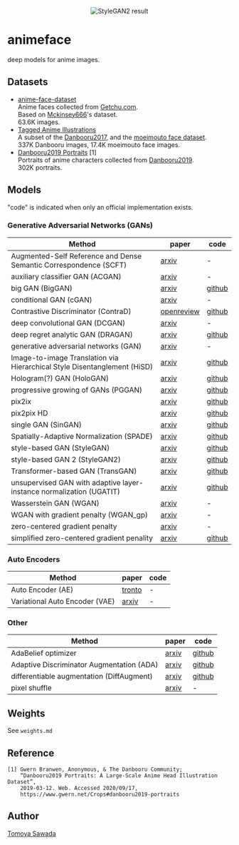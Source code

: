 
<p align="center">
    <img alt="StyleGAN2 result" src="https://raw.githubusercontent.com/STomoya/animeface/master/implementations/StyleGAN2/result/118000.png">
</p>

# animeface

deep models for anime images.

## Datasets

- [anime-face-dataset](https://www.kaggle.com/splcher/animefacedataset)  
    Anime faces collected from [Getchu.com](http://www.getchu.com/).  
    Based on [Mckinsey666](https://github.com/Mckinsey666/Anime-Face-Dataset)'s dataset.  
    63.6K images.
- [Tagged Anime Illustrations](https://www.kaggle.com/mylesoneill/tagged-anime-illustrations)  
    A subset of the [Danbooru2017](https://www.gwern.net/Danbooru2017), and the [moeimouto face dataset](http://www.nurs.or.jp/~nagadomi/animeface-character-dataset/).  
    337K Danbooru images, 17.4K moeimouto face images.
- [Danbooru2019 Portraits](https://www.gwern.net/Crops#danbooru2019-portraits) [1]  
    Portraits of anime characters collected from [Danbooru2019](https://www.gwern.net/Danbooru2019).  
    302K portraits.

## Models

"code" is indicated when only an official implementation exists.

### Generative Adversarial Networks (GANs)

|Method|paper|code|
|------|-----|----|
|Augmented-Self Reference and Dense Semantic Correspondence (SCFT)|[arxiv](https://arxiv.org/abs/2005.05207)|-|
|auxiliary classifier GAN (ACGAN)|[arxiv](https://arxiv.org/abs/1610.09585)|-|
|big GAN (BigGAN)|[arxiv](https://arxiv.org/abs/1809.11096)|[github](https://github.com/ajbrock/BigGAN-PyTorch)|
|conditional GAN (cGAN)|[arxiv](https://arxiv.org/abs/1411.1784)|-|
|Contrastive Discriminator (ContraD)|[openreview](https://openreview.net/forum?id=eo6U4CAwVmg)|[github](https://github.com/jh-jeong/ContraD)
|deep convolutional GAN (DCGAN)|[arxiv](https://arxiv.org/abs/1511.06434)|-|
|deep regret analytic GAN (DRAGAN)|[arxiv](https://arxiv.org/abs/1705.07215)|[github](https://github.com/kodalinaveen3/DRAGAN)|
|generative adversarial networks (GAN)|[arxiv](https://arxiv.org/abs/1406.2661)|-|
|Image-to-image Translation via Hierarchical Style Disentanglement (HiSD)|[arxiv](https://arxiv.org/abs/2103.01456)|[github](https://github.com/imlixinyang/HiSD)|
|Hologram(?) GAN (HoloGAN)|[arxiv](https://arxiv.org/abs/1904.01326)|[github](https://github.com/thunguyenphuoc/HoloGAN)
|progressive growing of GANs (PGGAN)|[arxiv](https://arxiv.org/abs/1710.10196)|[github](https://github.com/tkarras/progressive_growing_of_gans)|
|pix2ix|[arxiv](https://arxiv.org/abs/1703.10593)|[github](https://github.com/junyanz/pytorch-CycleGAN-and-pix2pix)|
|pix2pix HD|[arxiv](https://arxiv.org/abs/1711.11585)|[github](https://github.com/NVIDIA/pix2pixHD)|
|single GAN (SinGAN)|[arxiv](https://arxiv.org/abs/1905.01164)|[github](https://github.com/tamarott/SinGAN)|
|Spatially-Adaptive Normalization (SPADE)|[arxiv](https://arxiv.org/abs/1903.07291)|[github](https://github.com/NVlabs/SPADE)|
|style-based GAN (StyleGAN)|[arxiv](https://arxiv.org/abs/1812.04948)|[github](https://github.com/NVlabs/stylegan)|
|style-based GAN 2 (StyleGAN2)|[arxiv](https://arxiv.org/abs/1912.04958)|[github](https://github.com/NVlabs/stylegan2)|
|Transformer-based GAN (TransGAN)|[arxiv](https://arxiv.org/abs/2102.07074)|[github](https://github.com/VITA-Group/TransGAN)|
|unsupervised GAN with adaptive layer-instance normalization (UGATIT)|[arxiv](https://arxiv.org/abs/1907.10830)|[github](https://github.com/taki0112/UGATIT)|
|Wasserstein GAN (WGAN)|[arxiv](https://arxiv.org/abs/1701.07875)|-|
|WGAN with gradient penalty (WGAN_gp)|[arxiv](https://arxiv.org/abs/1704.00028)|-|
|zero-centered gradient penalty|[arxiv](https://arxiv.org/abs/1705.09367)|-|
|simplified zero-centered gradient penality|[arxiv](https://arxiv.org/abs/1801.04406)|[github](https://github.com/LMescheder/GAN_stability)|

### Auto Encoders

|Method|paper|code|
|------|-----|----|
|Auto Encoder (AE)|[tronto](https://www.cs.toronto.edu/~hinton/science.pdf)|-|
|Variational Auto Encoder (VAE)|[arxiv](https://arxiv.org/abs/1312.6114)|-|

### Other

|Method|paper|code|
|------|-----|----|
|AdaBelief optimizer|[arxiv](https://arxiv.org/abs/2010.07468)|[github](https://github.com/juntang-zhuang/Adabelief-Optimizer)|
|Adaptive Discriminator Augmentation (ADA)|[arxiv](https://arxiv.org/abs/2006.06676)|[github](https://github.com/NVlabs/stylegan2-ada)|
|differentiable augmentation (DiffAugment)|[arxiv](https://arxiv.org/abs/2006.10738)|[github](https://github.com/mit-han-lab/data-efficient-gans)|
|pixel shuffle|[arxiv](https://arxiv.org/abs/1609.05158)|-|

## Weights

See `weights.md`

## Reference

```
[1] Gwern Branwen, Anonymous, & The Danbooru Community;
    “Danbooru2019 Portraits: A Large-Scale Anime Head Illustration Dataset”,
    2019-03-12. Web. Accessed 2020/09/17,
    https://www.gwern.net/Crops#danbooru2019-portraits
```

## Author

[Tomoya Sawada](https://github.com/STomoya)
